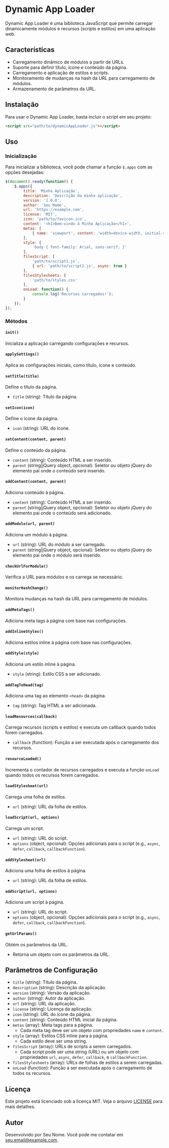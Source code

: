 
# Dynamic App Loader

Dynamic App Loader é uma biblioteca JavaScript que permite carregar dinamicamente módulos e recursos (scripts e estilos) em uma aplicação web.

## Características

- Carregamento dinâmico de módulos a partir de URLs.
- Suporte para definir título, ícone e conteúdo da página.
- Carregamento e aplicação de estilos e scripts.
- Monitoramento de mudanças na hash da URL para carregamento de módulos.
- Armazenamento de parâmetros da URL.

## Instalação

Para usar o Dynamic App Loader, basta incluir o script em seu projeto:

```html
<script src="path/to/dynamicAppLoader.js"></script>
```

## Uso

### Inicialização

Para inicializar a biblioteca, você pode chamar a função `$.apps` com as opções desejadas:

```javascript
$(document).ready(function() {
    $.apps({
        title: 'Minha Aplicação',
        description: 'Descrição da minha aplicação',
        version: '1.0.0',
        author: 'Seu Nome',
        url: 'https://example.com',
        license: 'MIT',
        icon: 'path/to/favicon.ico',
        content: '<h1>Bem-vindo à Minha Aplicação</h1>',
        metas: [
            { name: 'viewport', content: 'width=device-width, initial-scale=1' }
        ],
        style: [
            'body { font-family: Arial, sans-serif; }'
        ],
        filesScript: [
            'path/to/script1.js',
            { url: 'path/to/script2.js', async: true }
        ],
        filesStylesheets: [
            'path/to/styles.css'
        ],
        onLoad: function() {
            console.log('Recursos carregados!');
        }
    });
});
```

### Métodos

#### `init()`
Inicializa a aplicação carregando configurações e recursos.

#### `applySettings()`
Aplica as configurações iniciais, como título, ícone e conteúdo.

#### `setTitle(title)`
Define o título da página.
- `title` (string): Título da página.

#### `setIcon(icon)`
Define o ícone da página.
- `icon` (string): URL do ícone.

#### `setContent(content, parent)`
Define o conteúdo da página.
- `content` (string): Conteúdo HTML a ser inserido.
- `parent` (string|jQuery object, opcional): Seletor ou objeto jQuery do elemento pai onde o conteúdo será inserido.

#### `addContent(content, parent)`
Adiciona conteúdo à página.
- `content` (string): Conteúdo HTML a ser inserido.
- `parent` (string|jQuery object, opcional): Seletor ou objeto jQuery do elemento pai onde o conteúdo será adicionado.

#### `addModulo(url, parent)`
Adiciona um módulo à página.
- `url` (string): URL do módulo a ser carregado.
- `parent` (string|jQuery object, opcional): Seletor ou objeto jQuery do elemento pai onde o módulo será inserido.

#### `checkUrlForModule()`
Verifica a URL para módulos e os carrega se necessário.

#### `monitorHashChange()`
Monitora mudanças na hash da URL para carregamento de módulos.

#### `addMetaTags()`
Adiciona meta tags à página com base nas configurações.

#### `addInlineStyles()`
Adiciona estilos inline à página com base nas configurações.

#### `addStyle(style)`
Adiciona um estilo inline à página.
- `style` (string): Estilo CSS a ser adicionado.

#### `addTagToHead(tag)`
Adiciona uma tag ao elemento `<head>` da página.
- `tag` (string): Tag HTML a ser adicionada.

#### `loadResources(callback)`
Carrega recursos (scripts e estilos) e executa um callback quando todos forem carregados.
- `callback` (function): Função a ser executada após o carregamento dos recursos.

#### `resourceLoaded()`
Incrementa o contador de recursos carregados e executa a função `onLoad` quando todos os recursos forem carregados.

#### `loadStylesheet(url)`
Carrega uma folha de estilos.
- `url` (string): URL da folha de estilos.

#### `loadScript(url, options)`
Carrega um script.
- `url` (string): URL do script.
- `options` (object, opcional): Opções adicionais para o script (e.g., `async`, `defer`, `callback`, `callbackFunction`).

#### `addStylesheet(url)`
Adiciona uma folha de estilos à página.
- `url` (string): URL da folha de estilos.

#### `addScript(url, options)`
Adiciona um script à página.
- `url` (string): URL do script.
- `options` (object, opcional): Opções adicionais para o script (e.g., `async`, `defer`, `callback`, `callbackFunction`).

#### `getUrlParams()`
Obtém os parâmetros da URL.
- Retorna um objeto com os parâmetros da URL.

## Parâmetros de Configuração

- `title` (string): Título da página.
- `description` (string): Descrição da aplicação.
- `version` (string): Versão da aplicação.
- `author` (string): Autor da aplicação.
- `url` (string): URL da aplicação.
- `license` (string): Licença da aplicação.
- `icon` (string): URL do ícone da página.
- `content` (string): Conteúdo HTML inicial da página.
- `metas` (array): Meta tags para a página.
  - Cada meta tag deve ser um objeto com propriedades `name` e `content`.
- `style` (array): Estilos CSS inline para a página.
  - Cada estilo deve ser uma string.
- `filesScript` (array): URLs de scripts a serem carregados.
  - Cada script pode ser uma string (URL) ou um objeto com propriedades `url`, `async`, `defer`, `callback`, e `callbackFunction`.
- `filesStylesheets` (array): URLs de folhas de estilos a serem carregadas.
- `onLoad` (function): Função a ser executada após o carregamento de todos os recursos.

## Licença

Este projeto está licenciado sob a licença MIT. Veja o arquivo [LICENSE](LICENSE) para mais detalhes.

## Autor

Desenvolvido por Seu Nome. Você pode me contatar em seu.email@example.com.
